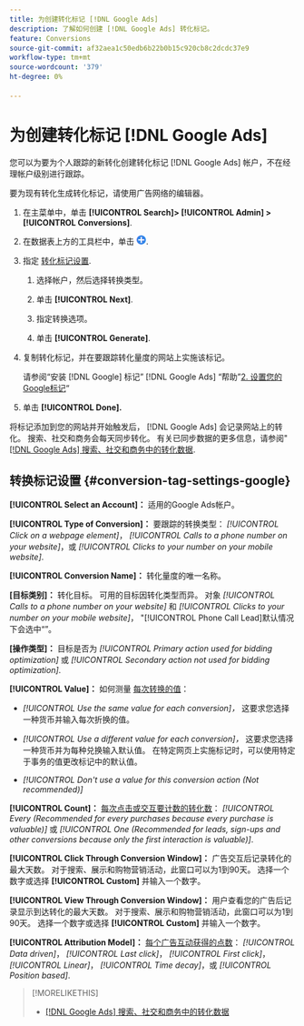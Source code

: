 ```yaml
---
title: 为创建转化标记 [!DNL Google Ads]
description: 了解如何创建 [!DNL Google Ads] 转化标记。
feature: Conversions
source-git-commit: af32aea1c50edb6b22b0b15c920cb8c2dcdc37e9
workflow-type: tm+mt
source-wordcount: '379'
ht-degree: 0%

---
```


# 为创建转化标记 [!DNL Google Ads]

您可以为要为个人跟踪的新转化创建转化标记 [!DNL Google Ads] 帐户，不在经理帐户级别进行跟踪。

要为现有转化生成转化标记，请使用广告网络的编辑器。

1. 在主菜单中，单击 **[!UICONTROL Search]> [!UICONTROL Admin] >[!UICONTROL Conversions]**.

1. 在数据表上方的工具栏中，单击 ![创建](/help/search-social-commerce/assets/add.png "创建").

1. 指定 [转化标记设置](#conversion-tag-settings-google).

   1. 选择帐户，然后选择转换类型。

   1. 单击 **[!UICONTROL Next]**.

   1. 指定转换选项。

   1. 单击 **[!UICONTROL Generate]**.

1. 复制转化标记，并在要跟踪转化量度的网站上实施该标记。

   请参阅“安装 [!DNL Google] 标记” [!DNL Google Ads] “帮助”[2. 设置您的Google标记](https://support.google.com/google-ads/answer/12215519)“

1. 单击 **[!UICONTROL Done].**

将标记添加到您的网站并开始触发后， [!DNL Google Ads] 会记录网站上的转化。 搜索、社交和商务会每天同步转化。 有关已同步数据的更多信息，请参阅&quot;[[!DNL Google Ads] 搜索、社交和商务中的转化数据](/help/search-social-commerce/campaign-management/introduction/google-conversion-data.md).

## 转换标记设置 {#conversion-tag-settings-google}

**[!UICONTROL Select an Account]：** 适用的Google Ads帐户。

**[!UICONTROL Type of Conversion]：** 要跟踪的转换类型： *[!UICONTROL Click on a webpage element]*， *[!UICONTROL Calls to a phone number on your website]*，或 *[!UICONTROL Clicks to your number on your mobile website]*.

**[!UICONTROL Conversion Name]：** 转化量度的唯一名称。

**\[目标类别\]：** 转化目标。 可用的目标因转化类型而异。 对象 *[!UICONTROL Calls to a phone number on your website]* 和 *[!UICONTROL Clicks to your number on your mobile website]*， &quot;[!UICONTROL Phone Call Lead]默认情况下会选中“”。

**\[操作类型\]：** 目标是否为 *[!UICONTROL Primary action used for bidding optimization]* 或 *[!UICONTROL Secondary action not used for bidding optimization]*.

**[!UICONTROL Value]：** 如何测量 [每次转换的值](https://support.google.com/google-ads/answer/3419241)：

* *[!UICONTROL Use the same value for each conversion]，* 这要求您选择一种货币并输入每次折换的值。

* *[!UICONTROL Use a different value for each conversion]，* 这要求您选择一种货币并为每种兑换输入默认值。 在特定网页上实施标记时，可以使用特定于事务的值更改标记中的默认值。

* *[!UICONTROL Don't use a value for this conversion action (Not recommended)]*

**[!UICONTROL Count]：** [每次点击或交互要计数的转化数](https://support.google.com/google-ads/answer/3438531)： *[!UICONTROL Every (Recommended for every purchases because every purchase is valuable)]* 或 *[!UICONTROL One (Recommended for leads, sign-ups and other conversions because only the first interaction is valuable)]*.

**[!UICONTROL Click Through Conversion Window]：** 广告交互后记录转化的最大天数。 对于搜索、展示和购物营销活动，此窗口可以为1到90天。 选择一个数字或选择 **[!UICONTROL Custom]** 并输入一个数字。

**[!UICONTROL View Through Conversion Window]：** 用户查看您的广告后记录显示到达转化的最大天数。 对于搜索、展示和购物营销活动，此窗口可以为1到90天。 选择一个数字或选择 **[!UICONTROL Custom]** 并输入一个数字。

**[!UICONTROL Attribution Model]：** [每个广告互动获得的点数](https://support.google.com/google-ads/answer/6259715?sjid=8211249329930775138)： *[!UICONTROL Data driven]*， *[!UICONTROL Last click]*， *[!UICONTROL First click]*， *[!UICONTROL Linear]*， *[!UICONTROL Time decay]*，或 *[!UICONTROL Position based]*.

>[!MORELIKETHIS]
>
>* [[!DNL Google Ads] 搜索、社交和商务中的转化数据](/help/search-social-commerce/campaign-management/introduction/google-conversion-data.md)
